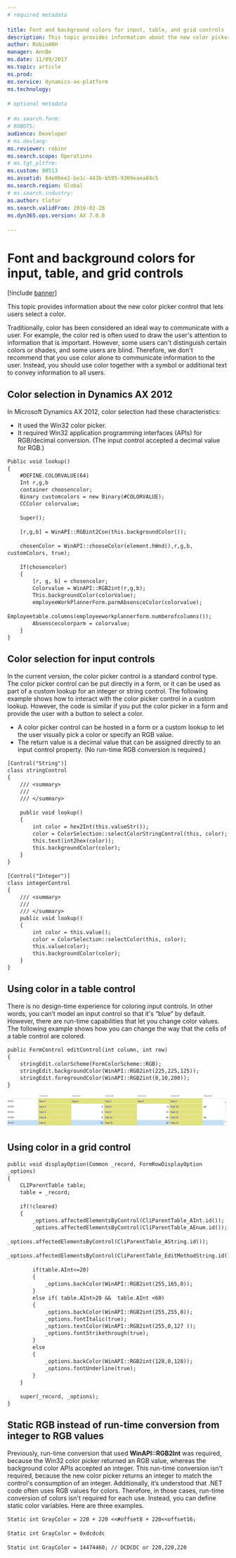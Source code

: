 ```yaml
---
# required metadata

title: Font and background colors for input, table, and grid controls
description: This topic provides information about the new color picker control that lets users select a color.
author: RobinARH
manager: AnnBe
ms.date: 11/09/2017
ms.topic: article
ms.prod: 
ms.service: dynamics-ax-platform
ms.technology: 

# optional metadata

# ms.search.form: 
# ROBOTS: 
audience: Developer
# ms.devlang: 
ms.reviewer: robinr
ms.search.scope: Operations
# ms.tgt_pltfrm: 
ms.custom: 90513
ms.assetid: 84e06ee2-be1c-443b-b595-9309eaea84c5
ms.search.region: Global
# ms.search.industry: 
ms.author: tlefor
ms.search.validFrom: 2016-02-28
ms.dyn365.ops.version: AX 7.0.0

---
```


# Font and background colors for input, table, and grid controls

[!include [banner](../includes/banner.md)]

This topic provides information about the new color picker control that lets users select a color.

Traditionally, color has been considered an ideal way to communicate with a user. For example, the color red is often used to draw the user's attention to information that is important. However, some users can't distinguish certain colors or shades, and some users are blind. Therefore, we don't recommend that you use color alone to communicate information to the user. Instead, you should use color together with a symbol or additional text to convey information to all users.

## Color selection in Dynamics AX 2012
In Microsoft Dynamics AX 2012, color selection had these characteristics:

-   It used the Win32 color picker.
-   It required Win32 application programming interfaces (APIs) for RGB/decimal conversion. (The input control accepted a decimal value for RGB.)

<!-- -->

    Public void lookup()
    {
        #DEFINE.COLORVALUE(64)
        Int r,g,b
        container choosencolor;
        Binary customcolors = new Binary(#COLORVALUE);
        CCColor colorvalue;

        Super();

        [r,g,b] = WinAPI::RGBint2Con(this.backgroundColor());

        chosenColor = WinAPI::chooseColor(element.hWnd(),r,g,b, customColors, true);

        If(chosencolor)
        {
            [r, g, b] = chosencolor;
            Colorvalue = WinAPI::RGB2int(r,g,b);
            This.backgroundColor(colorValue);
            employeeWorkPlannerForm.parmAbsensceColor(colorvalue);
            Employeetable.columns(employeeworkplannerform.numberofcolumns());
            Absenscecolorparm = colorvalue;
        }
    }

## Color selection for input controls
In the current version, the color picker control is a standard control type. The color picker control can be put directly in a form, or it can be used as part of a custom lookup for an integer or string control. The following example shows how to interact with the color picker control in a custom lookup. However, the code is similar if you put the color picker in a form and provide the user with a button to select a color.

-   A color picker control can be hosted in a form or a custom lookup to let the user visually pick a color or specify an RGB value.
-   The return value is a decimal value that can be assigned directly to an input control property. (No run-time RGB conversion is required.)

<!-- -->

    [Control("String")]
    class stringControl
    {
        /// <summary>
        ///
        /// </summary>

        public void lookup()
        {
            int color = hex2Int(this.valueStr());
            color = ColorSelection::selectColorStringControl(this, color);
            this.text(int2hex(color));
            this.backgroundColor(color);
        }
    }

    [Control("Integer")]
    class integerControl
    {
        /// <summary>
        ///
        /// </summary>
        public void lookup()
        {
            int color = this.value();
            color = ColorSelection::selectColor(this, color);
            this.value(color);
            this.backgroundColor(color);
        }
    }

## Using color in a table control
There is no design-time experience for coloring input controls. In other words, you can’t model an input control so that it's “blue” by default. However, there are run-time capabilities that let you change color values. The following example shows how you can change the way that the cells of a table control are colored.

    public FormControl editControl(int column, int row)
    {
        stringEdit.colorScheme(FormColorScheme::RGB);
        stringEdit.backgroundColor(WinAPI::RGB2int(225,225,125));
        stringEdit.foregroundColor(WinAPI::RGB2int(8,10,200));
    }

[![Example of a table control that has colored cells](./media/tablecontrol_withcolor.png)](./media/tablecontrol_withcolor.png)

## Using color in a grid control
    public void displayOption(Common _record, FormRowDisplayOption _options)
    {
        CLIParentTable table;
        table = _record;

        if(!cleared)
        {
            _options.affectedElementsByControl(CliParentTable_AInt.id());
            _options.affectedElementsByControl(CliParentTable_AEnum.id());
            _options.affectedElementsByControl(CliParentTable_AString.id());
            _options.affectedElementsByControl(CliParentTable_EditMethodString.id());

            if(table.AInt<=20)
            {
                _options.backColor(WinAPI::RGB2int(255,165,0));
            }
            else if( table.AInt>20 &&  table.AInt <60)
            {
                _options.backColor(WinAPI::RGB2int(255,255,0));
                _options.fontItalic(true);
                _options.textColor(WinAPI::RGB2int(255,0,127 ));
                _options.fontStrikethrough(true);
            }
            else
            {
                _options.backColor(WinAPI::RGB2int(128,0,128));
                _options.fontUnderline(true);
            }
        }

        super(_record, _options);
    }

## Static RGB instead of run-time conversion from integer to RGB values
Previously, run-time conversion that used **WinAPI::RGB2Int** was required, because the Win32 color picker returned an RGB value, whereas the background color APIs accepted an integer. This run-time conversion isn't required, because the new color picker returns an integer to match the control's consumption of an integer. Additionally, it’s understood that .NET code often uses RGB values for colors. Therefore, in those cases, run-time conversion of colors isn't required for each use. Instead, you can define static color variables. Here are three examples.

    Static int GrayColor = 220 + 220 <<#offset8 + 220<<offset16;

    Static int GrayColor = 0xdcdcdc

    Static int GrayColor = 14474460; // DCDCDC or 220,220,220



